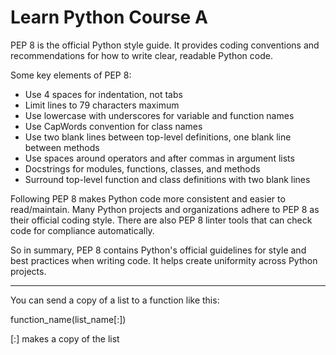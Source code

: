 
# Learn Python Course A

PEP 8 is the official Python style guide. It provides coding conventions and recommendations for how to write clear, readable Python code.

Some key elements of PEP 8:

- Use 4 spaces for indentation, not tabs
- Limit lines to 79 characters maximum
- Use lowercase with underscores for variable and function names
- Use CapWords convention for class names
- Use two blank lines between top-level definitions, one blank line between methods
- Use spaces around operators and after commas in argument lists
- Docstrings for modules, functions, classes, and methods
- Surround top-level function and class definitions with two blank lines

Following PEP 8 makes Python code more consistent and easier to read/maintain. Many Python projects and organizations adhere to PEP 8 as their official coding style. There are also PEP 8 linter tools that can check code for compliance automatically.

So in summary, PEP 8 contains Python's official guidelines for style and best practices when writing code. It helps create uniformity across Python projects.

---------------------------------

You can send a copy of a list to a function like this:

function_name(list_name[:])

 [:] makes a copy of the list
 